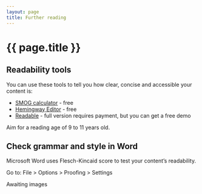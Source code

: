 ```yaml
---
layout: page
title: Further reading
---
```


# {{ page.title }}

## Readability tools

You can use these tools to tell you how clear, concise and accessible your content is:

- [SMOG calculator](https://charactercalculator.com/smog-readability/) - free
- [Hemingway Editor](http://www.hemingwayapp.com/) - free
- [Readable](https://readable.com/) - full version requires payment, but you can get a free demo

Aim for a reading age of 9 to 11 years old.

## Check grammar and style in Word

Microsoft Word uses Flesch-Kincaid score to test your content’s readability.

Go to: File > Options > Proofing > Settings

Awaiting images
